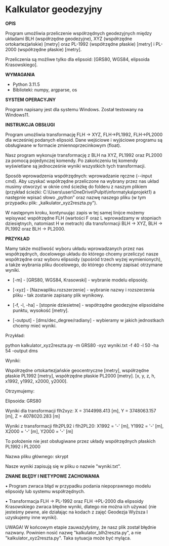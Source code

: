 # **Kalkulator geodezyjny**

**OPIS**

Program umożliwia przeliczenie współrzędnych geodezyjnych między układami BLH (współrzędne geodezyjne), XYZ (współrzędne ortokartezjańskie) [metry] oraz PL-1992 (współrzędne płaskie) [metry] i PL-2000 (współrzędne płaskie) [metry]. 

Przeliczenia są możliwe tylko dla elipsoid: [GRS80, WGS84, elipsoida Krasowskiego].

**WYMAGANIA**

- Python 3.11.5
- Biblioteki: numpy, argparse, os
  
**SYSTEM OPERACYJNY**

Program napisany jest dla systemu Windows. Został testowany na Windows11.

**INSTRUKCJA OBSŁUGI**

Program umożliwia  transformację FLH -> XYZ, FLH->PL1992, FLH->PL2000 dla wcześniej podanych elipsoid. Dane wejściowe i wyjściowe programu są obsługiwane w formacie zmiennoprzecinkowym (float).


Nasz program wykonuje transformację z BLH na XYZ, PL1992 oraz PL2000 za pomocą pojedynczej komendy. Po zakończeniu tej komendy wyświetlane są jednocześnie wyniki wszystkich tych transformacji.

Sposób wprowadzenia współrzędnych: wprowadzanie ręczne (--input cmd). Aby uzyskać współrzędne przeliczone na wybrany przez nas układ musimy otworzyć w oknie cmd ścieżkę do folderu z naszym plikiem (przykład ścieżki: C:\Users\user\OneDrive\Pulpit\informatyka\projekt1) a następnie wpisać słowo „python” oraz nazwę naszego pliku (w tym przypadku plik: „kalkulator_xyz2reszta.py").

W następnym kroku, kontynuując zapis w tej samej linijce możemy wpisywać współrzędne FLH (wartości F oraz L wprowadzamy w stopniach dziesiętnych, natomiast H w metrach) dla transformacji BLH -> XYZ, BLH -> PL1992 oraz BLH -> PL2000.

**PRZYKŁAD**

Mamy także możliwość wyboru układu wprowadzanych przez nas współrzędnych, docelowego układu do którego chcemy przeliczyć nasze współrzędne oraz wyboru elipsoidy (spośród trzech wyżej wymienionych), a także wybrania pliku docelowego, do którego chcemy zapisać otrzymane wyniki.

- [-m] - [GRS80, WGS84, Krasowski] - wybranie modelu elipsoidy.
  
- [-xyz] - [Nazwapliku.rozszerzenie] - wybranie nazwy i rozszerzenia pliku - tak zostanie zapisany plik wynikowy.
  
- [-f, -l, -ha] - [stopnie dziesietne] - współrzędne geodezyjne elipsoidalne punktu, wysokość [metry].
  
- [-output] - [dms/dec_degree/radiany] - wybieramy w jakich jednostkach chcemy mieć wyniki.

Przykład:

python kalkulator_xyz2reszta.py -m GRS80 -xyz wyniki.txt -f 40 -l 50 -ha 54 -output dms

Wyniki: 

Współrzędne ortokartezjańskie geocentryczne [metry], współrzędne płaskie PL1992 [metry], współrzędne płaskie PL2000 [metry]. [x, y, z, h, x1992, y1992, x2000, y2000].

Otrzymujemy:

Elipsoida: GRS80

Wyniki dla transformacji flh2xyz: X = 3144998.413 [m], Y = 3748063.157 [m], Z = 4078020.283 [m]

Wyniki z transformacji flh2PL92 i flh2PL20: X1992 =  '-'  [m], Y1992 =  '-'  [m], X2000 =  '-'  [m], Y2000 =  '-'  [m]

To położenie nie jest obsługiwane przez układy współrzędnych płaskich PL1992 i PL2000

Nazwa pliku głównego: skrypt

Nasze wyniki zapisują się w pliku o nazwie "wyniki.txt".

**ZNANE BŁĘDY I NIETYPOWE ZACHOWANIA**

•	Program zwraca błąd w przypadku podania niepoprawnego modelu elipsoidy lub systemu współrzędnych.

•	Transformacja FLH -> PL-1992 oraz FLH ->PL-2000 dla elipsoidy Krasowskiego zwraca błędne wyniki, dlatego nie można ich używać (nie jesteśmy pewne, ale działając na kodach z zajęć Geodezja Wyższa I  uzyskujemy inne wyniki).

UWAGA! W końcowym etapie zauważyłyśmy, że nasz plik został błędnie nazwany. Powinien nosić nazwę "kalkulator_blh2reszta.py", a nie "kalkulator_xyz2reszta.py". Taka sytuacja może być myląca.
